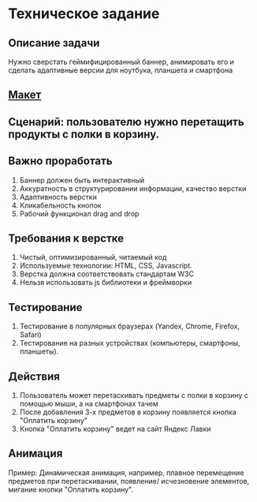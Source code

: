 # Техническое задание
 ## Описание задачи
 Нужно сверстать геймифицированный баннер, анимировать его и сделать адаптивные версии для ноутбука, планшета и смартфона
 ## [Макет](https://www.figma.com/design/657oBqOG36dVmKD6bw8HBg/%D0%A2%D0%B5%D1%81%D1%82?node-id=0-1&node-type=canvas&t=919ZoKtgAjyos5S3-0)
 ## Сценарий: пользователю нужно перетащить продукты с полки в корзину.
 ## Важно проработать 
 1. Баннер должен быть интерактивный
 2. Аккуратность в структурировании информации, качество верстки
 3. Адаптивность верстки
 4. Кликабельность кнопок
 5.  Рабочий функционал drag and drop
 ## Требования к верстке
 1. Чистый, оптимизированный, читаемый код
 2. Используемые технологии: HTML, CSS, Javascript.
 3. Верстка должна соответствовать стандартам W3C
 4. Нельзя использовать js библиотеки и фреймворки
 ## Тестирование
 1. Тестирование в популярных браузерах (Yandex, Chrome, Firefox, Safari)
 2. Тестирование на разных устройствах (компьютеры, смартфоны, планшеты).
 ## Действия
 1. Пользователь может перетаскивать предметы с полки в корзину с помощью мыши, а на смартфонах тачем
 2. После добавления 3-х предметов в корзину появляется кнопка "Оплатить корзину"
 3. Кнопка "Оплатить корзину" ведет на сайт Яндекс Лавки
 ## Анимация
 Пример: Динамическая анимация, например, плавное перемещение предметов при перетаскивании, появление/ исчезновение элементов, мигание кнопки "Оплатить корзину".